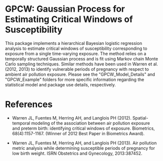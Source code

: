 # GPCW: Gaussian Process for Estimating Critical Windows of Susceptibility

This package implements a hierarchical Bayesian logistic regression analysis to estimate critical windows of susceptibility corresponding to exposure from a single time-varying exposure. The method relies on a temporally structured Gaussian process and is fit using Markov chain Monte Carlo sampling techniques. Similar methods have been used in Warren et al. (2012, 2013) to identify vulnerable periods of pregnancy with respect to ambient air pollution exposure. Please see the "GPCW_Model_Details" and "GPCW_Example" folders for more specific information regarding the statistical model and package use details, respectively.

# References
* Warren JL, Fuentes M, Herring AH, and Langlois PH (2012). Spatial-temporal modeling of the association between air pollution exposure and preterm birth: identifying critical windows of exposure. Biometrics, 68(4):1157-1167. (Winner of 2012 Best Paper in Biometrics Award).

* Warren JL, Fuentes M, Herring AH, and Langlois PH (2013). Air pollution metric analysis while determining susceptible periods of pregnancy for low birth weight. ISRN Obstetrics and Gynecology, 2013:387452.

